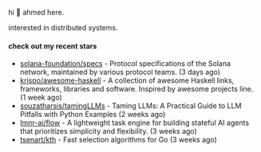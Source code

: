 hi 👋 ahmed here.

interested in distributed systems.

#### check out my recent stars

- [solana-foundation/specs](https://github.com/solana-foundation/specs) - Protocol specifications of the Solana network, maintained by various protocol teams. (3 days ago)
- [krispo/awesome-haskell](https://github.com/krispo/awesome-haskell) - A collection of awesome Haskell links, frameworks, libraries and software. Inspired by awesome projects line. (1 week ago)
- [souzatharsis/tamingLLMs](https://github.com/souzatharsis/tamingLLMs) - Taming LLMs: A Practical Guide to LLM Pitfalls with Python Examples (2 weeks ago)
- [lmnr-ai/flow](https://github.com/lmnr-ai/flow) - A lightweight task engine for building stateful AI agents that prioritizes simplicity and flexibility. (3 weeks ago)
- [tsenart/kth](https://github.com/tsenart/kth) - Fast selection algorithms for Go (3 weeks ago)


